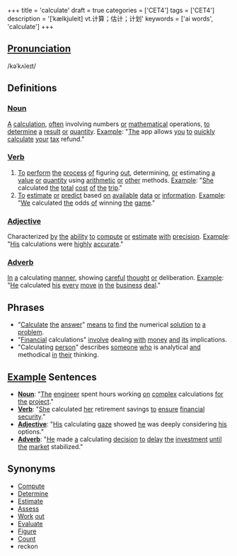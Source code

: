 +++
title = 'calculate'
draft = true
categories = ['CET4']
tags = ['CET4']
description = '[ˈkælkjuleit] vt.计算；估计；计划'
keywords = ['ai words', 'calculate']
+++

## [Pronunciation](/post/pronunciation/)
/kəˈkʌleɪt/

## Definitions
### [Noun](/post/noun/)
[A](/post/a/) [calculation](/post/calculation/), [often](/post/often/) involving numbers [or](/post/or/) [mathematical](/post/mathematical/) operations, [to](/post/to/) [determine](/post/determine/) [a](/post/a/) [result](/post/result/) [or](/post/or/) [quantity](/post/quantity/). [Example](/post/example/): "[The](/post/the/) app allows [you](/post/you/) [to](/post/to/) [quickly](/post/quickly/) [calculate](/post/calculate/) [your](/post/your/) [tax](/post/tax/) refund."

### [Verb](/post/verb/)
1. [To](/post/to/) [perform](/post/perform/) [the](/post/the/) [process](/post/process/) [of](/post/of/) figuring [out](/post/out/), determining, [or](/post/or/) estimating [a](/post/a/) [value](/post/value/) [or](/post/or/) [quantity](/post/quantity/) using [arithmetic](/post/arithmetic/) [or](/post/or/) [other](/post/other/) methods. [Example](/post/example/): "[She](/post/she/) calculated [the](/post/the/) [total](/post/total/) [cost](/post/cost/) [of](/post/of/) [the](/post/the/) [trip](/post/trip/)."
2. [To](/post/to/) [estimate](/post/estimate/) [or](/post/or/) [predict](/post/predict/) based [on](/post/on/) [available](/post/available/) [data](/post/data/) [or](/post/or/) [information](/post/information/). [Example](/post/example/): "[We](/post/we/) calculated [the](/post/the/) odds [of](/post/of/) winning [the](/post/the/) [game](/post/game/)."

### [Adjective](/post/adjective/)
Characterized [by](/post/by/) [the](/post/the/) [ability](/post/ability/) [to](/post/to/) [compute](/post/compute/) [or](/post/or/) [estimate](/post/estimate/) [with](/post/with/) [precision](/post/precision/). [Example](/post/example/): "[His](/post/his/) calculations were [highly](/post/highly/) [accurate](/post/accurate/)."

### [Adverb](/post/adverb/)
[In](/post/in/) [a](/post/a/) calculating [manner](/post/manner/), showing [careful](/post/careful/) [thought](/post/thought/) [or](/post/or/) deliberation. [Example](/post/example/): "[He](/post/he/) calculated [his](/post/his/) [every](/post/every/) [move](/post/move/) [in](/post/in/) [the](/post/the/) [business](/post/business/) [deal](/post/deal/)."

## Phrases
- "[Calculate](/post/calculate/) [the](/post/the/) [answer](/post/answer/)" [means](/post/means/) [to](/post/to/) [find](/post/find/) [the](/post/the/) numerical [solution](/post/solution/) [to](/post/to/) [a](/post/a/) [problem](/post/problem/).
- "[Financial](/post/financial/) calculations" [involve](/post/involve/) dealing [with](/post/with/) [money](/post/money/) [and](/post/and/) [its](/post/its/) implications.
- "Calculating [person](/post/person/)" describes [someone](/post/someone/) [who](/post/who/) is analytical [and](/post/and/) methodical [in](/post/in/) [their](/post/their/) thinking.

## [Example](/post/example/) Sentences
- **[Noun](/post/noun/)**: "[The](/post/the/) [engineer](/post/engineer/) spent hours working [on](/post/on/) [complex](/post/complex/) calculations [for](/post/for/) [the](/post/the/) [project](/post/project/)."
- **[Verb](/post/verb/)**: "[She](/post/she/) calculated [her](/post/her/) retirement savings [to](/post/to/) [ensure](/post/ensure/) [financial](/post/financial/) [security](/post/security/)."
- **[Adjective](/post/adjective/)**: "[His](/post/his/) calculating [gaze](/post/gaze/) showed [he](/post/he/) was deeply considering [his](/post/his/) options."
- **[Adverb](/post/adverb/)**: "[He](/post/he/) made [a](/post/a/) calculating [decision](/post/decision/) [to](/post/to/) [delay](/post/delay/) [the](/post/the/) [investment](/post/investment/) [until](/post/until/) [the](/post/the/) [market](/post/market/) stabilized."

## Synonyms
- [Compute](/post/compute/)
- [Determine](/post/determine/)
- [Estimate](/post/estimate/)
- [Assess](/post/assess/)
- [Work](/post/work/) [out](/post/out/)
- [Evaluate](/post/evaluate/)
- [Figure](/post/figure/)
- [Count](/post/count/)
- reckon
